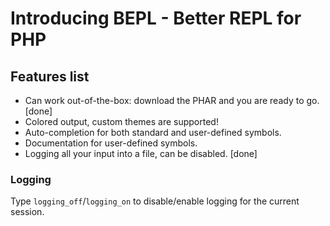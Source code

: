 # Introducing BEPL - Better REPL for PHP

## Features list

+ Can work out-of-the-box: download the PHAR and you are ready to go. [done]
+ Colored output, custom themes are supported!
+ Auto-completion for both standard and user-defined symbols.
+ Documentation for user-defined symbols.
+ Logging all your input into a file, can be disabled. [done]

### Logging

Type `logging_off`/`logging_on` to disable/enable logging for the current session.
